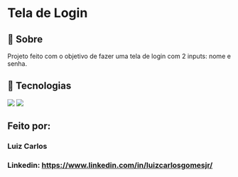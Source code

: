 <h1>Tela de Login</h1>

<h2>🔖 Sobre</h2>
<p>Projeto feito com o objetivo de fazer uma tela de login com 2 inputs: nome e senha.</p>

## 🚀 Tecnologias
<div>
  <img src="https://img.shields.io/badge/HTML-239120?style=for-the-badge&logo=html5&logoColor=white">
  <img src="https://img.shields.io/badge/CSS-239120?&style=for-the-badge&logo=css3&logoColor=white">
</div>

## Feito por:

### Luiz Carlos

### Linkedin: https://www.linkedin.com/in/luizcarlosgomesjr/
